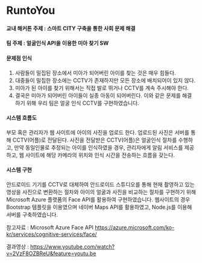 # RuntoYou

#### 교내 해커톤 주제 : 스마트 CITY 구축을 통한 사회 문제 해결
#### 팀 주제 : 얼굴인식 API을 이용한 미아 찾기 SW

#### 문제점 인식
1. 사람들이 밀집된 장소에서 미아가 되어버린 아이를 찾는 것은 매우 힘들다.
2. 대중들이 밀집한 장소에는 CCTV가 존재하지만 모든 장소에 배치되어이 있지 않다.
3. 미아가 된 아이를 찾기 위해서는 직접 발로 뛰거나 CCTV를 계속 주시해야 한다. 
4. 결국은 미아가 되어버린 아이들이 실종 아동이 되어버린다. 
이와 같은 문제를 해결하기 위해 우리 팀은 얼굴 인식 CCTV를 구현하였습니다. 

#### 시스템 흐름도
부모 혹은 관리자가 웹 사이트에 아이의 사진을 업로드 한다. 업로드된 사진은 서버를 통해 CCTV(어플)로 전달된다.
사진을 전달받은 CCTV(어플)은 얼굴인식 절차를 수행하고, 만약 동일인물로 추정되는 아이를 인식하였을 경우, 관리자에게 알림 서비스를 제공하고, 웹 사이트에 해당 카메라의 위치와 인식 시간을 전송하는 흐름을 갖는다. 

#### 시스템 구현
안드로이드 기기를 CCTV로 대체하여 안드로이드 스튜디오를 통해 현재 촬영하고 있는 영상을 사진으로 변환하는 절차와 아이의 얼굴과 사진을 비교하는 절차를 구현하기 위해 Microsoft Azure 플랫폼의 Face API를 활용하여 구현하였습니다. 웹사이트의 경우 Bootstrap 템플릿을 이용였으며 네이버 Maps API를 활용하였고, Node.js를 이용해 서버를 구축하였습니다. 

참고자료 : Microsoft Azure Face API https://azure.microsoft.com/ko-kr/services/cognitive-services/face/ 

결과영상 : https://www.youtube.com/watch?v=2VzF8OZBReU&feature=youtu.be
